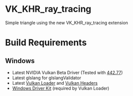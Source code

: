 # VK_KHR_ray_tracing
Simple triangle using the new VK_KHR_ray_tracing extension

# Build Requirements

## Windows

 - Latest NVIDIA Vulkan Beta Driver (Tested with [442.77](https://developer.nvidia.com/vulkan-beta-44275-windows-10))
 - Latest glslang for glslangValidator
 - Latest [Vulkan Loader](https://github.com/KhronosGroup/Vulkan-Loader) and [Vulkan Headers](https://github.com/KhronosGroup/Vulkan-Headers)
 - [Windows Driver Kit](https://docs.microsoft.com/en-us/windows-hardware/drivers/download-the-wdk) (required by Vulkan Loader)
